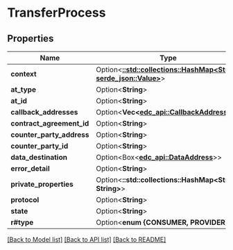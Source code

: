 # TransferProcess

## Properties

| Name                      | Type                                                                                                                                     | Notes      |
|---------------------------|------------------------------------------------------------------------------------------------------------------------------------------|------------|
| **context**               | Option<[**::std::collections::HashMap<String, serde_json::Value>**](https://docs.rs/serde_json/latest/serde_json/value/enum.Value.html)> |            |
| **at_type**               | Option<**String**>                                                                                                                       | [optional] |
| **at_id**                 | Option<**String**>                                                                                                                       | [optional] |
| **callback_addresses**    | Option<**Vec<[edc_api::CallbackAddress](CallbackAddress.md)>**>                                                                          | [optional] |
| **contract_agreement_id** | Option<**String**>                                                                                                                       | [optional] |
| **counter_party_address** | Option<**String**>                                                                                                                       | [optional] |
| **counter_party_id**      | Option<**String**>                                                                                                                       | [optional] |
| **data_destination**      | Option<Box<[**edc_api::DataAddress**](DataAddress.md)>>                                                                                  | [optional] |
| **error_detail**          | Option<**String**>                                                                                                                       | [optional] |
| **private_properties**    | Option<**::std::collections::HashMap<String, String>**>                                                                                  | [optional] |
| **protocol**              | Option<**String**>                                                                                                                       | [optional] |
| **state**                 | Option<**String**>                                                                                                                       | [optional] |
| **r#type**                | Option<**enum {CONSUMER, PROVIDER}**>                                                                                                    | [optional] |

[[Back to Model list]](../../crates/edc_api/README.md#documentation-for-models) [[Back to API list]](../../crates/edc_client/README.md#documentation-for-api-endpoints) [[Back to README]](../../README.md)


